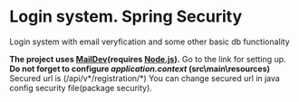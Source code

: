 # Login system. Spring Security
Login system with email veryfication and some other basic db functionality

**The project uses [MailDev](https://github.com/maildev/maildev)(requires [Node.js](https://nodejs.org/en/)).** Go to the link for setting up.  
**Do not forget to configure _application.context_ (src\main\resources)**
Secured url is (/api/v*/registration/*)
You can change secured url in java config security file(package security).
